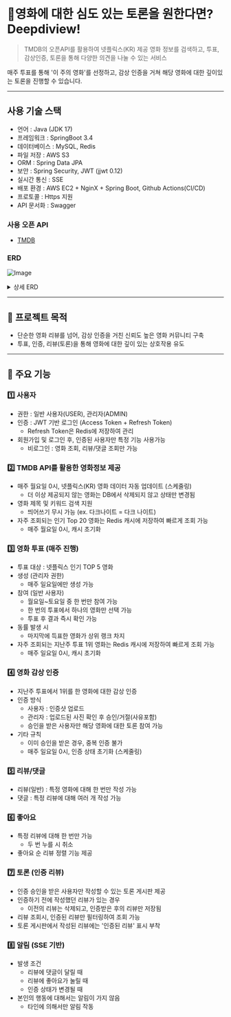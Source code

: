 # 🍿영화에 대한 심도 있는 토론을 원한다면? Deepdiview! 
> TMDB의 오픈API를 활용하여 넷플릭스(KR) 제공 영화 정보를 검색하고, 투표, 감상인증, 토론을 통해 다양한 의견을 나눌 수 있는 서비스

매주 투표를 통해 '이 주의 영화'를 선정하고, 감상 인증을 거쳐 해당 영화에 대한 깊이있는 토론을 진행할 수 있습니다. 

-----
## 사용 기술 스택
- 언어 : Java (JDK 17)
- 프레임워크 : SpringBoot 3.4
- 데이터베이스 : MySQL, Redis
- 파일 저장 : AWS S3
- ORM : Spring Data JPA
- 보안 : Spring Security, JWT (jjwt 0.12)
- 실시간 통신 : SSE
- 배포 환경 : AWS EC2 + NginX + Spring Boot, Github Actions(CI/CD)
- 프로토콜 : Https 지원
- API 문서화 : Swagger

### 사용 오픈 API
- [TMDB](https://api.themoviedb.org/3/discover/movie?include_adult=true&include_video=false&language=ko&sort_by=primary_release_date.desc&watch_region=KR&with_watch_providers=8)

### ERD
![Image](https://github.com/user-attachments/assets/cdb5711d-e3ce-4821-8e6b-726b96b4d6cf)

<details>
  <summary> 상세 ERD </summary>
https://github.com/user-attachments/assets/d3e371d5-d93e-41f9-94f6-cf885f38626e
</details>

---

## 🎯 프로젝트 목적 
- 단순한 영화 리뷰를 넘어, 감상 인증을 거친 신뢰도 높은 영화 커뮤니티 구축
- 투표, 인증, 리뷰(토론)을 통해 영화에 대한 깊이 있는 상호작용 유도 
---
  
## 📌 주요 기능 
### 1️⃣ 사용자
- 권한 : 일반 사용자(USER), 관리자(ADMIN)
- 인증 : JWT 기반 로그인 (Access Token + Refresh Token)
  - Refresh Token은 Redis에 저장하여 관리
- 회원가입 및 로그인 후, 인증된 사용자만 특정 기능 사용가능
  - 비로그인 : 영화 조회, 리뷰/댓글 조회만 가능  
### 2️⃣ TMDB API를 활용한 영화정보 제공
-  매주 월요일 0시, 넷플릭스(KR) 영화 데이터 자동 업데이트 (스케줄링)
   -  더 이상 제공되지 않는 영화는 DB에서 삭제되지 않고 상태만 변경됨 
- 영화 제목 및 키워드 검색 지원
  - 띄어쓰기 무시 가능 (ex. 다크나이트 = 다크 나이트)
- 자주 조회되는 인기 Top 20 영화는 Redis 캐시에 저장하여 빠르게 조회 가능
  - 매주 월요일 0시, 캐시 초기화  
### 3️⃣ 영화 투표 (매주 진행)
- 투표 대상 : 넷플릭스 인기 TOP 5 영화
- 생성 (관리자 권한)
  - 매주 일요일에만 생성 가능
- 참여 (일반 사용자)
  - 월요일~토요일 중 한 번만 참여 가능
  - 한 번의 투표에서 하나의 영화만 선택 가능
  - 투표 후 결과 즉시 확인 가능
- 동률 발생 시
  - 마지막에 득표한 영화가 상위 랭크 차지 
- 자주 조회되는 지난주 투표 1위 영화는 Redis 캐시에 저장하여 빠르게 조회 가능  
  - 매주 일요일 0시, 캐시 초기화

### 4️⃣ 영화 감상 인증
- 지난주 투표에서 1위를 한 영화에 대한 감상 인증
- 인증 방식
  - 사용자 : 인증샷 업로드
  - 관리자 : 업로드된 사진 확인 후 승인/거절(사유포함)
  - 승인을 받은 사용자만 해당 영화에 대한 토론 참여 가능
- 기타 규칙
  - 이미 승인을 받은 경우, 중복 인증 불가 
  - 매주 일요일 0시, 인증 상태 초기화 (스케줄링)

### 5️⃣ 리뷰/댓글
- 리뷰(일반) : 특정 영화에 대해 한 번만 작성 가능
- 댓글 : 특정 리뷰에 대해 여러 개 작성 가능
### 6️⃣ 좋아요
- 특정 리뷰에 대해 한 번만 가능
  - 두 번 누를 시 취소
- 좋아요 순 리뷰 정렬 기능 제공
### 7️⃣ 토론 (인증 리뷰)
- 인증 승인을 받은 사용자만 작성할 수 있는 토론 게시판 제공 
- 인증하기 전에 작성했던 리뷰가 있는 경우
  - 이전의 리뷰는 삭제되고, 인증받은 후의 리뷰만 저장됨
- 리뷰 조회시, 인증된 리뷰만 필터링하여 조회 가능
- 토론 게시판에서 작성된 리뷰에는 '인증된 리뷰' 표시 부착
### 8️⃣ 알림 (SSE 기반)
- 발생 조건  
  - 리뷰에 댓글이 달릴 때
  - 리뷰에 좋아요가 눌릴 때
  - 인증 상태가 변경될 때
- 본인의 행동에 대해서는 알림이 가지 않음
  - 타인에 의해서만 알림 작동
